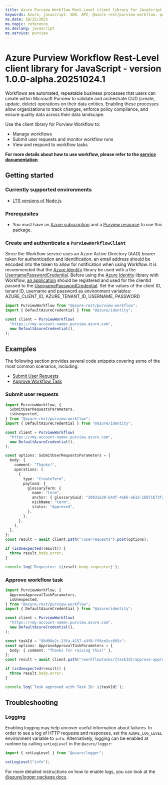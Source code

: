 ```yaml
---
title: Azure Purview Workflow Rest-Level client library for JavaScript
keywords: Azure, javascript, SDK, API, @azure-rest/purview-workflow, purview
ms.date: 10/25/2025
ms.topic: reference
ms.devlang: javascript
ms.service: purview
---
```

# Azure Purview Workflow Rest-Level client library for JavaScript - version 1.0.0-alpha.20251024.1 


Workflows are automated, repeatable business processes that users can create within Microsoft Purview to validate and orchestrate CUD (create, update, delete) operations on their data entities. Enabling these processes allow organizations to track changes, enforce policy compliance, and ensure quality data across their data landscape.

Use the client library for Purview Workflow to:

- Manage workflows
- Submit user requests and monitor workflow runs
- View and respond to workflow tasks

**For more details about how to use workflow, please refer to the [service documentation][product_documentation]**

## Getting started

### Currently supported environments

- [LTS versions of Node.js](https://github.com/nodejs/release#release-schedule)

### Prerequisites

- You must have an [Azure subscription][azure_subscription] and a [Purview resource][purview_resource] to use this package.

### Create and authenticate a `PurviewWorkflowClient`

Since the Workflow service uses an Azure Active Directory (AAD) bearer token for authentication and identification, an email address should be encoded into the token to allow for notification when using Workflow. It is recommended that the [Azure Identity][azure_identity] library be used with a the [UsernamePasswordCredential][username_password_credential]. Before using the [Azure Identity][azure_identity] library with Workflow, [an application][app_registration] should be registered and used for the clientId passed to the [UsernamePasswordCredential][username_password_credential].
Set the values of the client ID, tenant ID, username and password as environment variables:
AZURE_CLIENT_ID, AZURE_TENANT_ID, USERNAME, PASSWORD

```ts snippet:ReadmeSampleCreateClient_Node
import PurviewWorkflow from "@azure-rest/purview-workflow";
import { DefaultAzureCredential } from "@azure/identity";

const client = PurviewWorkflow(
  "https://<my-account-name>.purview.azure.com",
  new DefaultAzureCredential(),
);
```

## Examples

The following section provides several code snippets covering some of the most common scenarios, including:

- [Submit User Requests](#submit-user-requests)
- [Approve Workflow Task](#approve-workflow-task)

### Submit user requests

```ts snippet:ReadmeSampleUserRequestsSubmit
import PurviewWorkflow, {
  SubmitUserRequestsParameters,
  isUnexpected,
} from "@azure-rest/purview-workflow";
import { DefaultAzureCredential } from "@azure/identity";

const client = PurviewWorkflow(
  "https://<my-account-name>.purview.azure.com",
  new DefaultAzureCredential(),
);

const options: SubmitUserRequestsParameters = {
  body: {
    comment: "Thanks!",
    operations: [
      {
        type: "CreateTerm",
        payload: {
          glossaryTerm: {
            name: "term",
            anchor: { glossaryGuid: "20031e20-b4df-4a66-a61d-1b0716f3fa48" },
            nickName: "term",
            status: "Approved",
          },
        },
      },
    ],
  },
};
const result = await client.path("/userrequests").post(options);

if (isUnexpected(result)) {
  throw result.body.error;
}

console.log(`Requestor: ${result.body.requestor}`);
```

### Approve workflow task

```ts snippet:ReadmeSampleWorkflowTaskApprove
import PurviewWorkflow, {
  ApproveApprovalTaskParameters,
  isUnexpected,
} from "@azure-rest/purview-workflow";
import { DefaultAzureCredential } from "@azure/identity";

const client = PurviewWorkflow(
  "https://<my-account-name>.purview.azure.com",
  new DefaultAzureCredential(),
);

const taskId = "98d98e2c-23fa-4157-a3f8-ff8ce5cc095c";
const options: ApproveApprovalTaskParameters = {
  body: { comment: "Thanks for raising this!" },
};
const result = await client.path("/workflowtasks/{taskId}/approve-approval", taskId).post(options);

if (isUnexpected(result)) {
  throw result.body.error;
}

console.log(`Task approved with Task ID: ${taskId}`);
```

## Troubleshooting

### Logging

Enabling logging may help uncover useful information about failures. In order to see a log of HTTP requests and responses, set the `AZURE_LOG_LEVEL` environment variable to `info`. Alternatively, logging can be enabled at runtime by calling `setLogLevel` in the `@azure/logger`:

```ts snippet:SetLogLevel
import { setLogLevel } from "@azure/logger";

setLogLevel("info");
```

For more detailed instructions on how to enable logs, you can look at the [@azure/logger package docs](https://github.com/Azure/azure-sdk-for-js/tree/main/sdk/core/logger).

<!-- LINKS -->

[product_documentation]: https://learn.microsoft.com/azure/purview/concept-workflow
[azure_subscription]: https://azure.microsoft.com/free/dotnet/
[purview_resource]: https://learn.microsoft.com/azure/purview/create-catalog-portal
[azure_identity]: https://github.com/Azure/azure-sdk-for-js/tree/main/sdk/identity/identity#readme
[app_registration]: https://learn.microsoft.com/azure/active-directory/develop/quickstart-register-app
[username_password_credential]: https://learn.microsoft.com/javascript/api/@azure/identity/usernamepasswordcredential?view=azure-node-latest

